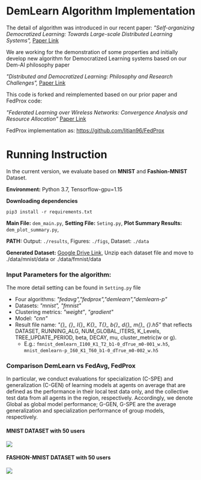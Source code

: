 # DemLearn Algorithm Implementation

The detail of algorithm was introduced in our recent paper:
*"Self-organizing Democratized Learning: Towards Large-scale Distributed Learning Systems",* [Paper Link](https://arxiv.org/abs/2007.03278)

We are working for the demonstration of some properties and initially develop new algorithm for Democratized Learning systems based on our Dem-AI philosophy paper
 
*"Distributed and Democratized Learning: Philosophy and Research Challenges",* [Paper Link](https://arxiv.org/abs/2003.09301)


This code is forked and reimplemented based on our prior paper and FedProx code:

*"Federated Learning over Wireless Networks: Convergence Analysis and Resource Allocation"*
[Paper Link](https://arxiv.org/abs/1910.13067)

FedProx implementation as: https://github.com/litian96/FedProx

Running Instruction
======
 In the current version, we evaluate based on **MNIST** and **Fashion-MNIST** Dataset.
 
 **Environment:** Python 3.7, Tensorflow-gpu=1.15
 
 **Downloading dependencies**

```
pip3 install -r requirements.txt  
```

 **Main File:** `dem_main.py`,  **Setting File:** `Seting.py`,  **Plot Summary Results:** `dem_plot_summary.py`, 
 
 **PATH:** Output: `./results`, Figures: `./figs`, Dataset: `./data`

 **Generated Dataset:** [Google Drive Link](https://drive.google.com/drive/folders/1qhVuh5S_UIr9U5SdULzr0l79_EsdsX8E?usp=sharing),
 Unzip each dataset file and move to ./data/mnist/data or ./data/fmnist/data 
 
### Input Parameters for the algorithm:
The more detail setting can be found in `Setting.py` file

- Four algorithms: *"fedavg","fedprox","demlearn","demlearn-p"*
- Datasets: *"mnist", "fmnist"*
- Clustering metrics: *"weight"*, *"gradient"*
- Model: *"cnn"*
- Result file name: *"{}_ {}_ I{}_ K{}_ T{}_ b{}_ d{}_ m{}_ {}.h5"* that reflects DATASET, RUNNING_ALG, NUM_GLOBAL_ITERS, K_Levels, TREE_UPDATE_PERIOD, beta, DECAY, mu, cluster_metric(w or g).
    * E.g.: `fmnist_demlearn_I100_K1_T2_b1-0_dTrue_m0-001_w.h5`, `mnist_demlearn-p_I60_K1_T60_b1-0_dTrue_m0-002_w.h5`

### Comparison DemLearn vs FedAvg, FedProx
In particular, we conduct evaluations for specialization (C-SPE) and generalization (C-GEN) of learning models at agents on average that are defined as the performance in their local test data only, and the collective test data from all agents in the region, respectively. Accordingly, we denote Global as global model performance; G-GEN, G-SPE are the average generalization and specialization performance of group models, respectively.

#### MNIST DATASET with 50 users
![](https://github.com/nhatminh/Dem-AI/blob/master/figs/mnist_dem_vs_fed.png)

#### FASHION-MNIST DATASET with 50 users
![](https://github.com/nhatminh/Dem-AI/blob/master/figs/fmnist_dem_vs_fed.png)
